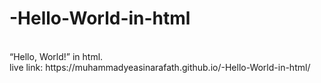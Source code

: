 # -Hello-World-in-html
<br>
“Hello, World!” in html.
<br>
live link: https://muhammadyeasinarafath.github.io/-Hello-World-in-html/
